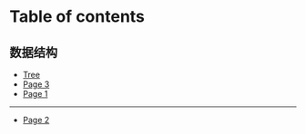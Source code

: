 # Table of contents

## 数据结构

* [Tree](README.md)
* [Page 3](shu-ju-jie-gou/page-3.md)
* [Page 1](shu-ju-jie-gou/page-1.md)

***

* [Page 2](page-2.md)
